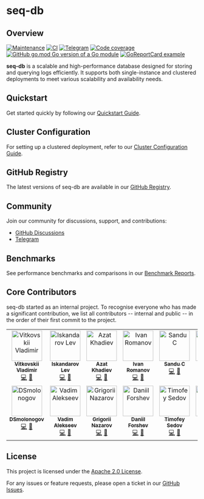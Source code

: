 # seq-db

## Overview
[![Maintenance](https://img.shields.io/badge/Maintained%3F-yes-green.svg)](https://GitHub.com/ozontech/seq-db/graphs/commit-activity)
[![CI](https://github.com/ozontech/seq-db/actions/workflows/ci.yml/badge.svg)](https://github.com/ozontech/seq-db/actions/workflows/go.yml)
[![Telegram](https://telegram-badge.vercel.app/api/telegram-badge?channelId=@file_d_community)](https://t.me/file_d_community)
[![Code coverage](https://codecov.io/github/ozontech/seq-db/coverage.svg?branch=main)](https://codecov.io/github/ozontech/seq-db?branch=main)
[![GitHub go.mod Go version of a Go module](https://img.shields.io/github/go-mod/go-version/ozontech/seq-db)](https://github.com/ozontech/seq-db)
[![GoReportCard example](https://goreportcard.com/badge/github.com/ozontech/seq-db)](https://goreportcard.com/report/github.com/ozontech/seq-db)

**seq-db** is a scalable and high-performance database designed for storing and querying logs efficiently.
It supports both single-instance and clustered deployments to meet various scalability and availability needs.

## Quickstart

Get started quickly by following our [Quickstart Guide](https://ozontech.github.io/seq-db-docs/).


[//]: # ()
[//]: # (## Architecture)

[//]: # ()
[//]: # (Learn more about the internal architecture and design decisions in)

[//]: # (our [Architecture Documentation]&#40;http://todo/architecture&#41;.)

[//]: # ()

## Cluster Configuration

For setting up a clustered deployment, refer to
our [Cluster Configuration Guide](https://ozontech.github.io/seq-db-docs/#cluster-mode).

## GitHub Registry

The latest versions of seq-db are available in
our [GitHub Registry](https://github.com/ozontech/seq-db/pkgs/container/seq-db).

## Community

Join our community for discussions, support, and contributions:

- [GitHub Discussions](https://github.com/ozontech/seq-db/discussions)
- [Telegram](https://t.me/file_d_community)

## Benchmarks

See performance benchmarks and comparisons in
our [Benchmark Reports](https://ozontech.github.io/seq-db-docs/seq-db/benchmarks/).

## Core Contributors 
seq-db started as an internal project. To recognise everyone who has made
a significant contribution, we list all contributors -- internal and public -- in the order of their first commit to the project. 

<!-- ALL-CONTRIBUTORS-LIST:START - Do not remove or modify this section -->
<!-- prettier-ignore-start -->
<!-- markdownlint-disable -->
<table>
  <tbody>
    <tr>
      <td align="center" valign="top" width="14.28%"><a href="https://github.com/vitkovskii"><img src="https://avatars.githubusercontent.com/u/2269880?v=4?s=80" width="80px;" alt="Vitkovskii Vladimir"/><br /><sub><b>Vitkovskii Vladimir</b></sub></a><br /><a href="https://github.com/ozontech/seq-db/commits?author=vitkovskii" title="Code">💻</a> <a href="https://github.com/ozontech/seq-db/commits?author=vitkovskii" title="Documentation">📖</a></td>
      <td align="center" valign="top" width="14.28%"><a href="https://github.com/leviska"><img src="https://avatars.githubusercontent.com/u/14099557?v=4?s=80" width="80px;" alt="Iskandarov Lev"/><br /><sub><b>Iskandarov Lev</b></sub></a><br /><a href="https://github.com/ozontech/seq-db/commits?author=leviska" title="Code">💻</a> <a href="https://github.com/ozontech/seq-db/commits?author=leviska" title="Documentation">📖</a></td>
      <td align="center" valign="top" width="14.28%"><a href="https://github.com/anuriq"><img src="https://avatars.githubusercontent.com/u/1053116?v=4?s=80" width="80px;" alt="Azat Khadiev"/><br /><sub><b>Azat Khadiev</b></sub></a><br /><a href="https://github.com/ozontech/seq-db/commits?author=anuriq" title="Code">💻</a> <a href="https://github.com/ozontech/seq-db/commits?author=anuriq" title="Documentation">📖</a></td>
      <td align="center" valign="top" width="14.28%"><a href="https://github.com/vano144"><img src="https://avatars.githubusercontent.com/u/10050741?v=4?s=80" width="80px;" alt="Ivan Romanov"/><br /><sub><b>Ivan Romanov</b></sub></a><br /><a href="https://github.com/ozontech/seq-db/commits?author=vano144" title="Code">💻</a> <a href="https://github.com/ozontech/seq-db/commits?author=vano144" title="Documentation">📖</a></td>
      <td align="center" valign="top" width="14.28%"><a href="https://github.com/ssnd"><img src="https://avatars.githubusercontent.com/u/10348482?v=4?s=80" width="80px;" alt="Sandu C"/><br /><sub><b>Sandu C</b></sub></a><br /><a href="https://github.com/ozontech/seq-db/commits?author=ssnd" title="Code">💻</a> <a href="https://github.com/ozontech/seq-db/commits?author=ssnd" title="Documentation">📖</a></td>
      <td align="center" valign="top" width="14.28%"><a href="https://github.com/eguguchkin"><img src="https://avatars.githubusercontent.com/u/107068454?v=4?s=80" width="80px;" alt="Che"/><br /><sub><b>Che</b></sub></a><br /><a href="https://github.com/ozontech/seq-db/commits?author=eguguchkin" title="Code">💻</a> <a href="https://github.com/ozontech/seq-db/commits?author=eguguchkin" title="Documentation">📖</a></td>
      <td align="center" valign="top" width="14.28%"><a href="https://github.com/HeadHunter483"><img src="https://avatars.githubusercontent.com/u/31502412?v=4?s=80" width="80px;" alt="Oleg Don"/><br /><sub><b>Oleg Don</b></sub></a><br /><a href="https://github.com/ozontech/seq-db/commits?author=HeadHunter483" title="Code">💻</a> <a href="https://github.com/ozontech/seq-db/commits?author=HeadHunter483" title="Documentation">📖</a></td>
    </tr>
    <tr>
      <td align="center" valign="top" width="14.28%"><a href="https://github.com/DSmolonogov"><img src="https://avatars.githubusercontent.com/u/110113570?v=4?s=80" width="80px;" alt="DSmolonogov"/><br /><sub><b>DSmolonogov</b></sub></a><br /><a href="https://github.com/ozontech/seq-db/commits?author=DSmolonogov" title="Code">💻</a> <a href="https://github.com/ozontech/seq-db/commits?author=DSmolonogov" title="Documentation">📖</a></td>
      <td align="center" valign="top" width="14.28%"><a href="https://github.com/vadimalekseev"><img src="https://avatars.githubusercontent.com/u/45711528?v=4?s=80" width="80px;" alt="Vadim Alekseev"/><br /><sub><b>Vadim Alekseev</b></sub></a><br /><a href="https://github.com/ozontech/seq-db/commits?author=vadimalekseev" title="Code">💻</a> <a href="https://github.com/ozontech/seq-db/commits?author=vadimalekseev" title="Documentation">📖</a></td>
      <td align="center" valign="top" width="14.28%"><a href="https://github.com/izokina"><img src="https://avatars.githubusercontent.com/u/5451959?v=4?s=80" width="80px;" alt="Grigorii Nazarov"/><br /><sub><b>Grigorii Nazarov</b></sub></a><br /><a href="https://github.com/ozontech/seq-db/commits?author=izokina" title="Code">💻</a> <a href="https://github.com/ozontech/seq-db/commits?author=izokina" title="Documentation">📖</a></td>
      <td align="center" valign="top" width="14.28%"><a href="https://github.com/forshev"><img src="https://avatars.githubusercontent.com/u/19464491?v=4?s=80" width="80px;" alt="Daniil Forshev"/><br /><sub><b>Daniil Forshev</b></sub></a><br /><a href="https://github.com/ozontech/seq-db/commits?author=forshev" title="Code">💻</a> <a href="https://github.com/ozontech/seq-db/commits?author=forshev" title="Documentation">📖</a></td>
      <td align="center" valign="top" width="14.28%"><a href="https://github.com/moflotas"><img src="https://avatars.githubusercontent.com/u/42837378?v=4?s=80" width="80px;" alt="Timofey Sedov"/><br /><sub><b>Timofey Sedov</b></sub></a><br /><a href="https://github.com/ozontech/seq-db/commits?author=moflotas" title="Code">💻</a> <a href="https://github.com/ozontech/seq-db/commits?author=moflotas" title="Documentation">📖</a></td>
      <td align="center" valign="top" width="14.28%"><a href="https://github.com/dkharms"><img src="https://avatars.githubusercontent.com/u/29202384?v=4?s=80" width="80px;" alt="Daniil"/><br /><sub><b>Daniil</b></sub></a><br /><a href="https://github.com/ozontech/seq-db/commits?author=dkharms" title="Code">💻</a> <a href="https://github.com/ozontech/seq-db/commits?author=dkharms" title="Documentation">📖</a></td>
    </tr>
  </tbody>
</table>

<!-- markdownlint-restore -->
<!-- prettier-ignore-end -->

<!-- ALL-CONTRIBUTORS-LIST:END -->


## License

This project is licensed under the [Apache 2.0 License](https://github.com/ozontech/seq-db/blob/main/LICENSE).

For any issues or feature requests, please open a ticket in
our [GitHub Issues](https://github.com/ozontech/seq-db/issues).
